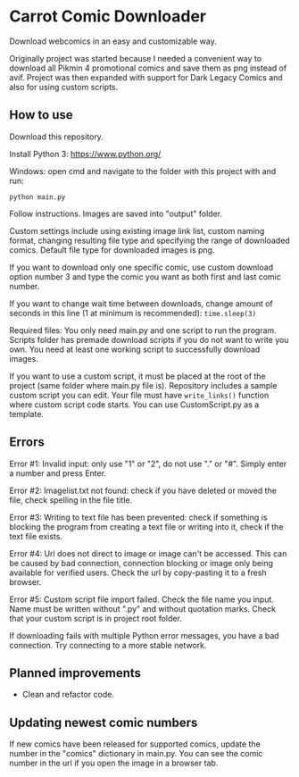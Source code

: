 # Carrot Comic Downloader

Download webcomics in an easy and customizable way.

Originally project was started because I needed a convenient way to download all Pikmin 4 promotional comics and save them as png instead of avif. Project was then expanded with support for Dark Legacy Comics and also for using custom scripts.

## How to use

Download this repository.

Install Python 3: https://www.python.org/

Windows: open cmd and navigate to the folder with this project with and run:

```
python main.py
```

Follow instructions. Images are saved into "output" folder.

Custom settings include using existing image link list, custom naming format, changing resulting file type and specifying the range of downloaded comics. Default file type for downloaded images is png.

If you want to download only one specific comic, use custom download option number 3 and type the comic you want as both first and last comic number.

If you want to change wait time between downloads, change amount of seconds in this line (1 at minimum is recommended): `time.sleep(3)`

Required files: You only need main.py and one script to run the program. Scripts folder has premade download scripts if you do not want to write you own. You need at least one working script to successfully download images.

If you want to use a custom script, it must be placed at the root of the project (same folder where main.py file is). Repository includes a sample custom script you can edit. Your file must have `write_links()` function where custom script code starts. You can use CustomScript.py as a template.

## Errors

Error #1: Invalid input: only use "1" or "2", do not use "." or "#". Simply enter a number and press Enter.

Error #2: Imagelist.txt not found: check if you have deleted or moved the file, check spelling in the file title.

Error #3: Writing to text file has been prevented: check if something is blocking the program from creating a text file or writing into it, check if the text file exists.

Error #4: Url does not direct to image or image can't be accessed. This can be caused by bad connection, connection blocking or image only being available for verified users. Check the url by copy-pasting it to a fresh browser.

Error #5: Custom script file import failed. Check the file name you input. Name must be written without ".py" and without quotation marks. Check that your custom script is in project root folder.

If downloading fails with multiple Python error messages, you have a bad connection. Try connecting to a more stable network.

## Planned improvements

- Clean and refactor code.

## Updating newest comic numbers

If new comics have been released for supported comics, update the number in the "comics" dictionary in main.py. You can see the comic number in the url if you open the image in a browser tab.
